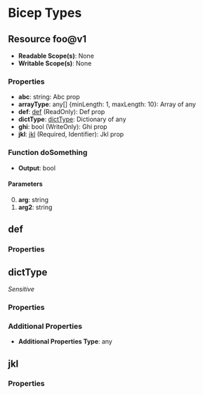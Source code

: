 # Bicep Types

## Resource foo@v1
* **Readable Scope(s)**: None
* **Writable Scope(s)**: None
### Properties
* **abc**: string: Abc prop
* **arrayType**: any[] {minLength: 1, maxLength: 10}: Array of any
* **def**: [def](#def) (ReadOnly): Def prop
* **dictType**: [dictType](#dicttype): Dictionary of any
* **ghi**: bool (WriteOnly): Ghi prop
* **jkl**: [jkl](#jkl) (Required, Identifier): Jkl prop

### Function doSomething
* **Output**: bool
#### Parameters
0. **arg**: string
1. **arg2**: string

## def
### Properties

## dictType
*Sensitive*
### Properties
### Additional Properties
* **Additional Properties Type**: any

## jkl
### Properties

